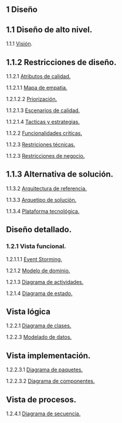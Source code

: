 ## 1 Diseño
## 1.1 Diseño de alto nivel.
1.1.1 [Visión](https://github.com/federico1605/Software2/blob/main/Vista%20funcional/Vision.md).

## 1.1.2 Restricciones de diseño.

1.1.2.1 [Atributos de calidad.](https://github.com/federico1605/Software2/blob/main/Dise%C3%B1o%20de%20alto%20nivel/Atributos%20de%20calidad.md)

1.1.2.1.1 [Mapa de empatia.](https://github.com/federico1605/Software2/blob/main/Drivers-Arquitectonicas.md)

1.2.1.2.2 [Priorización.](https://github.com/federico1605/Software2/blob/main/Imagenes/Drivers-Arquitectonicos/Votacion.png)

1.1.2.1.3 [Escenarios de calidad.](https://github.com/federico1605/Software2/blob/main/Escenario-Calidad.md)

1.1.2.1.4 [Tacticas y estrategias.](https://github.com/federico1605/Software2/blob/main/Dise%C3%B1o%20de%20alto%20nivel/Tacticas%20y%20estrategias.md)

1.1.2.2 [Funcionalidades criticas.](https://github.com/federico1605/Software2/blob/main/Funcionalidades%20criticas.md)

1.1.2.3 [Restriciones técnicas.](https://github.com/federico1605/Software2/blob/main/Dise%C3%B1o%20de%20alto%20nivel/Restricciones%20tecnicas.md)

1.1.2.3 [Restricciones de negocio.](https://github.com/federico1605/Software2/blob/main/Dise%C3%B1o%20de%20alto%20nivel/Restricciones%20de%20negocio.md)

## 1.1.3 Alternativa de solución.

1.1.3.2 [Arquitectura de referencia.](https://github.com/federico1605/Software2/blob/main/Alternativa%20de%20solucion/Alternativa%20de%20solucion.md)

1.1.3.3 [Arquetipo de solución.](https://github.com/federico1605/Software2/blob/main/Alternativa%20de%20solucion/Alternativa%20de%20solucion.md)

1.1.3.4 [Plataforma tecnológica.](https://github.com/federico1605/Software2/blob/main/Alternativa%20de%20solucion/Alternativa%20de%20solucion.md)

## Diseño detallado.
### 1.2.1 Vista funcional.

1.2.1.1.1 [Event Storming.](https://miro.com/app/board/uXjVPl0kV0s=/)

1.2.1.2 [Modelo de dominio.](https://github.com/federico1605/Software2/blob/main/Vista%20funcional/Modelo-Domio.md)

1.2.1.3 [Diagrama de actividades.](https://github.com/federico1605/Software2/blob/main/Dise%C3%B1o%20detallado/Diagrama%20de%20actividades.md)

1.2.1.4 [Diagrama de estado.](https://github.com/federico1605/Software2/blob/main/Vista%20funcional/Diagrama%20de%20estado.md)

## Vista lógica
1.2.2.1 [Diagrama de clases.](https://github.com/federico1605/Software2/blob/main/Vista%20logica/Vista%20logica.md)

1.2.2.3 [Modelado de datos.](https://github.com/federico1605/Software2/blob/main/Vista%20logica/Vista%20logica.md)

## Vista implementación.
1.2.2.3.1 [Diagrama de paquetes.](https://github.com/federico1605/Software2/blob/main/Vista%20implementacion/Vista%20de%20implementacion.md)

1.2.2.3.2 [Diagrama de componentes.](https://github.com/federico1605/Software2/blob/main/Vista%20implementacion/Diagrama%20de%20componentes.md)

## Vista de procesos.

1.2.4.1 [Diagrama de secuencia.](https://github.com/federico1605/Software2/blob/main/Vista%20de%20procesos/Vista%20de%20procesos.md)
